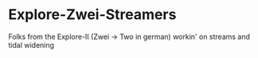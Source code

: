 # Explore-Zwei-Streamers
Folks from the Explore-II (Zwei -> Two in german) workin' on streams and tidal widening
